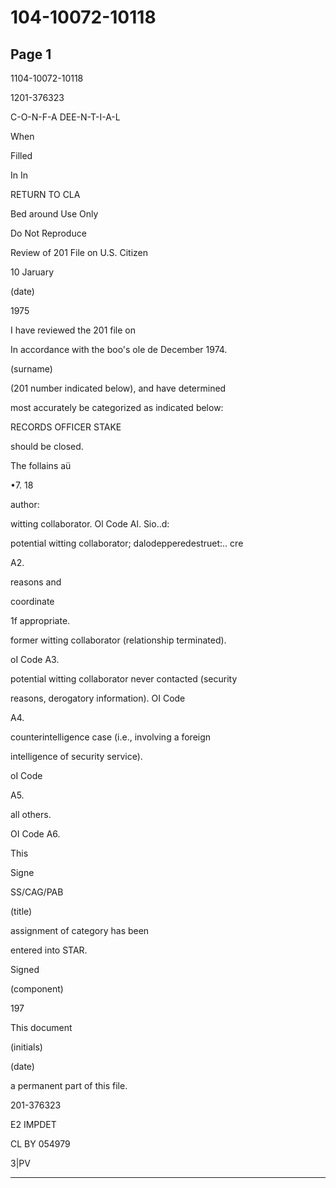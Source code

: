 # 104-10072-10118

## Page 1

1104-10072-10118

1201-376323

C-O-N-F-A DEE-N-T-I-A-L

When

Filled

In In

RETURN TO CLA

Bed around Use Only

Do Not Reproduce

Review of 201 File on U.S. Citizen

10 Jaruary

(date)

1975

I have reviewed the 201 file on

In accordance with the boo's ole de December 1974.

(surname)

(201 number indicated below), and have determined

most accurately be categorized as indicated below:

RECORDS OFFICER STAKE

should be closed.

The follains aü

•7. 18

author:

witting collaborator. Ol Code Al. Sio..d:

potential witting collaborator; dalodepperedestruet:.. cre

A2.

reasons and

coordinate

1f appropriate.

former witting collaborator (relationship terminated).

oI Code A3.

potential witting collaborator never contacted (security

reasons, derogatory information). OI Code

A4.

counterintelligence case (i.e., involving a foreign

intelligence of security service).

oI Code

A5.

all others.

OI Code A6.

This

Signe

SS/CAG/PAB

(title)

assignment of category has been

entered into STAR.

Signed

(component)

197

This document

(initials)

(date)

a permanent part of this file.

201-376323

E2 IMPDET

CL BY 054979

3|PV

---

